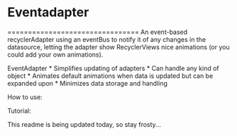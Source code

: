 # Eventadapter
================================
An event-based recyclerAdapter using an eventBus to notify it of any changes in the datasource, letting the adapter show RecyclerViews nice animations (or you could add your own animations).

EventAdapter
    * Simplifies updating of adapters
    * Can handle any kind of object
    * Animates default animations when data is updated but can be expanded upon
    * Minimizes data storage and handling
    
How to use:

Tutorial:

This readme is being updated today, so stay frosty...